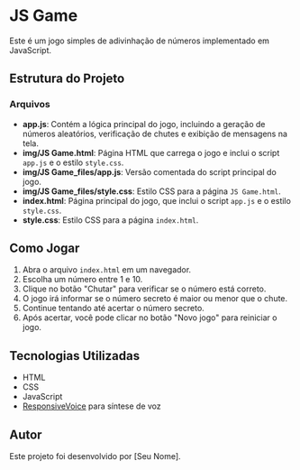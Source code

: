 # JS Game

Este é um jogo simples de adivinhação de números implementado em JavaScript.

## Estrutura do Projeto

### Arquivos

- **app.js**: Contém a lógica principal do jogo, incluindo a geração de números aleatórios, verificação de chutes e exibição de mensagens na tela.
- **img/JS Game.html**: Página HTML que carrega o jogo e inclui o script `app.js` e o estilo `style.css`.
- **img/JS Game_files/app.js**: Versão comentada do script principal do jogo.
- **img/JS Game_files/style.css**: Estilo CSS para a página `JS Game.html`.
- **index.html**: Página principal do jogo, que inclui o script `app.js` e o estilo `style.css`.
- **style.css**: Estilo CSS para a página `index.html`.

## Como Jogar

1. Abra o arquivo `index.html` em um navegador.
2. Escolha um número entre 1 e 10.
3. Clique no botão "Chutar" para verificar se o número está correto.
4. O jogo irá informar se o número secreto é maior ou menor que o chute.
5. Continue tentando até acertar o número secreto.
6. Após acertar, você pode clicar no botão "Novo jogo" para reiniciar o jogo.

## Tecnologias Utilizadas

- HTML
- CSS
- JavaScript
- [ResponsiveVoice](https://responsivevoice.org/) para síntese de voz

## Autor

Este projeto foi desenvolvido por [Seu Nome].
